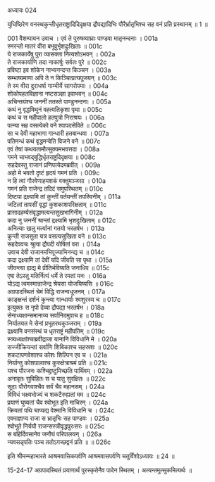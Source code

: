 अध्यायः 024

युधिष्ठिरेण वनस्थकुन्तीधृतराष्ट्रादिदिदृक्षया द्रौपद्यादिभिः पौरैर्भ्रातृभिश्च सह वनं प्रति प्रस्थानम् ॥ 1 ॥

001 वैशम्पायन उवाच ।
एवं ते पुरुषव्याघ्राः पाण्डवा मातृनन्दनाः ।	001a  
स्मरन्तो मातरं वीरा बभूवुर्भृशदुःखिताः ॥	001c  
ये राजकार्येषु पुरा व्यासक्ता नित्यशोऽभवन् ।	002a  
ते राजकार्याणि तदा नाकार्षुः सर्वतः पुरे ॥	002c  
प्रविष्टा इव शोकेन नाभ्यनन्दन्त किञ्चन ।	003a  
सम्भाष्यमाणा अपि ते न किञ्चित्प्रत्यपूजयन् ॥	003c  
ते स्म वीरा दुराधर्षा गाम्भीर्ये सागरोपमाः ।	004a  
शोकोपहतविज्ञाना नष्टसञ्ज्ञा इवाभवन् ॥	004c  
अचिन्तयंश्च जननीं ततस्ते पाण्डुनन्दनाः ।	005a  
कथं नु वृद्धमिथुनं वहत्यतिकृशा पृथा ॥	005c  
कथं च स महीपालो हतपुत्रो निराश्रयः ।	006a  
पत्न्या सह वसत्येको वने श्वापदसेविते ॥	006c  
सा च देवी महाभागा गान्धारी हतबान्धवा ।	007a  
पतिमन्धं कथं वृद्धमन्वेति विजने वने ॥	007c  
एवं तेषां कथयतामौत्सुक्यमभवत्तदा ।	008a  
गमने चाभवद्बुद्धिर्धृतराष्ट्रदिदृक्षया ॥	008c  
सहदेवस्तु राजानं प्रणिपत्येदमब्रवीत् ।	009a  
अहो मे भवतो दृष्टं हृदयं गमनं प्रति ।	009c  
न हि त्वां गौरवेणाहमशकं वक्तुमञ्जसा ।	010a  
गमनं प्रति राजेन्द्र तदिदं समुपस्थितम् ॥	010c  
दिष्ट्या द्रक्ष्यामि तां कुन्तीं वर्तयन्तीं तपस्विनीम् ।	011a  
जटिलां तापसीं वृद्धां कुशकाशपरिक्षताम् ॥	011c  
प्रासादहर्म्यसंवृद्धामत्यन्तसुखभागिनीम् ।	012a  
कदा नु जननीं श्रान्तां द्रक्ष्यामि भृशदुःखिताम् ॥	012c  
अनित्याः खलु मर्त्यानां गतयो भरतर्षभ ।	013a  
कुन्ती राजसुता यत्र वसत्यसुखिता वने ॥	013c  
सहदेववचः श्रुत्वा द्रौपदी योषितां वरा ।	014a  
उवाच देवी राजानमभिपूज्याभिनन्द्य च ॥	014c  
कदा द्रक्ष्यामि तां देवीं यदि जीवति सा पृथा ।	015a  
जीवन्त्या ह्यद्य मे प्रीतिर्भविष्यति जनाधिप ॥	015c  
एषा तेऽस्तु मतिर्नित्यं धर्मे ते रमतां मनः ।	016a  
योऽद्य त्वमस्मान्राजेन्द्र श्रेयसा योजयिष्यसि ॥	016c  
अग्रपादस्थितं चेमं विद्धि राजन्वधूजनम् ।	017a  
काङ्क्षन्तं दर्शनं कुन्त्या गान्धार्याः श्वशुरस्य च ॥	017c  
इत्युक्तः स नृपो देव्या द्रौपद्या भरतर्षभ ।	018a  
सेनाध्यक्षान्समानाय्य सर्वानिदमुवाच ह ॥	018c  
निर्यातयत मे सेनां प्रभूतरथकुञ्जराम् ।	019a  
द्रक्ष्यामि वनसंस्थं च धृतराष्ट्रं महीपतिम् ॥	019c  
स्त्र्यध्यक्षांश्चाब्रवीद्राजा यानानि विविधानि मे ।	020a  
सज्जीक्रियन्तां सर्वाणि शिबिकाश्च सहस्रशः ॥	020c  
शकटापणवेशाश्च कोशः शिल्पिन एव च ।	021a  
निर्यान्तु कोशपालाश्च कुरुक्षेत्राश्रमं प्रति ॥	021c  
यश्च पौरजनः कश्चिद्द्रष्टुमिच्छति पार्थिवम् ।	022a  
अनावृतः सुविहितः स च यातु सुरक्षितः ॥	022c  
सूदाः पौरोगवाश्चैव सर्वं चैव महानसम् ।	024a  
विविधं भक्ष्यभोज्यं च शकटैरुह्यतां मम ॥	024c  
प्रयाणं घुष्यतां चैव श्वोभूत इति माचिरम् ।	024a  
क्रियतां पथि चाप्यद्य वेश्मानि विविधानि च ।	024c  
एवमाज्ञाप्य राजा स भ्रातृभिः सह पाण्डवः ।	025a  
श्वोभूते निर्ययौ राजन्सस्त्रीवृद्धपुरःसरः ॥	025c  
स बहिर्दिवसानेव जनौघं परिपालयन् ।	026a  
न्यवसन्नृपतिः पञ्च ततोऽगच्छद्वनं प्रति ॥ ॥	026c  

इति श्रीमन्महाभारते आश्रमवासिकपर्वणि आश्रमवासपर्वणि चतुर्विंशोऽध्यायः ॥ 24 ॥

15-24-17 अग्रपादस्थितं प्रयाणार्थं पुरस्कृतेनैव पादेन स्थितम् । अत्यन्तमुत्सुकमित्यर्थः ॥

